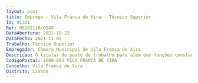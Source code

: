 ```yaml
--- 
layout: post
title: Emprego - Vila Franca de Xira - Técnico Superior
Id: 91321
Ref: OE202110/0548
DataAbertura: 2021-10-22
DataFecho: 2021-11-08
Trabalho: Técnico Superior
Empregador: Câmara Municipal de Vila Franca de Xira
Descricao: O titular do posto de trabalho para além das funções constantes do mapa anexo à LTFP, irá também desempenhar funções de acordo com o estabelecido no mapa de pessoal desta autarquia, nomeadamente as seguintes tarefas  participar na definição das políticas do Município para a área do turismo  integrar ações de promoção turística junto dos órgãos regionais e nacionais de turismo  desenvolver iniciativas conjuntas com os agentes económicas, com vista à sustentabilidade do setor  participação na análise e organização de candidaturas diversas  promover os recursos turísticos do concelho  participar em ações de promoção direta, com atendimento ao público  promover eventos e iniciativas com valor turístico  recolher, tratar e divulgar informação turística  planear, organizar e controlar ações de promoção turística  coordenar e superintender outros técnicos equipas, sempre que necessário e se para tal for incumbido.
CodigoPostal: 2600-093 VILA FRANCA DE XIRA
Concelho: Vila Franca de Xira
Distrito: Lisboa
--- 
```

